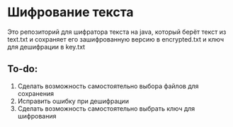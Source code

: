 # Шифрование текста
Это репозиторий для шифратора текста на java, который берёт текст из text.txt и сохраняет его зашифрованную версию в encrypted.txt и ключ для дешифрации в key.txt
## To-do:
1. Сделать возможность самостоятельно выбора файлов для сохранения
2. Исправить ошибку при дешифрации
3. Сделать возможность самостоятельно выбрать ключ для шифрования